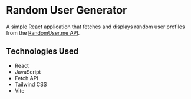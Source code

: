 # Random User Generator

A simple React application that fetches and displays random user profiles from the [RandomUser.me API](https://randomuser.me/).



## Technologies Used

- React
- JavaScript
- Fetch API
- Tailwind CSS
- Vite


